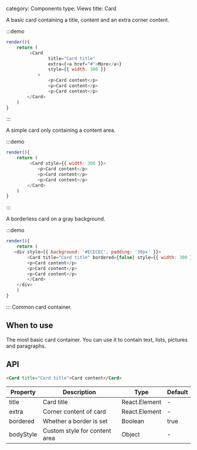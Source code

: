 category: Components
type: Views
title: Card

A basic card containing a title, content and an extra corner content.

:::demo 
```js
render(){
    return (
         <Card
                title="Card title"
                extra={<a href="#">More</a>}
                style={{ width: 300 }}
            >
                <p>Card content</p>
                <p>Card content</p>
                <p>Card content</p>
        </Card>
    )
}
```
:::

A simple card only containing a content area.

:::demo 
```js
render(){
    return (
         <Card style={{ width: 300 }}>
            <p>Card content</p>
            <p>Card content</p>
            <p>Card content</p>
        </Card>
    )
}
```
:::

A borderless card on a gray background.

:::demo 
```js
render(){
    return (
   <div style={{ background: '#ECECEC', padding: '30px' }}>
        <Card title="Card title" bordered={false} style={{ width: 300 }}>
        <p>Card content</p>
        <p>Card content</p>
        <p>Card content</p>
        </Card>
    </div>
    )
}
```
:::
Common card container.

## When to use

The most basic card container. You can use it to contain text, lists, pictures and paragraphs.

## API

```html
<Card title="Card title">Card content</Card>
```

| Property     | Description           | Type     | Default       |
|----------|----------------|----------|--------------|
| title    | Card title | React.Element   |  -  |
| extra    | Corner content of card | React.Element   | - |
| bordered | Whether a border is set | Boolean   |  true  |
| bodyStyle | Custom style for content area | Object   |  -  |
